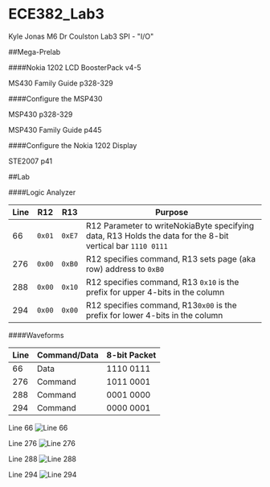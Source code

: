 ECE382_Lab3
===========
Kyle Jonas
M6 Dr Coulston
Lab3 SPI - "I/O"


##Mega-Prelab

####Nokia 1202 LCD BoosterPack v4-5

MS430 Family Guide p328-329

####Configure the MSP430 

MSP430 p328-329

MSP430 Family Guide p445

####Configure the Nokia 1202 Display

STE2007 p41


##Lab

####Logic Analyzer

| Line | R12    | R13    | Purpose                                                                                                    |
|------|--------|--------|------------------------------------------------------------------------------------------------------------|
| 66   | `0x01` | `0xE7` | R12 Parameter to writeNokiaByte specifying data, R13 Holds the data for the 8-bit vertical bar `1110 0111` |
| 276  | `0x00` | `0xB0` | R12 specifies command, R13 sets page (aka row) address to `0xB0`                                           |
| 288  | `0x00` | `0x10` | R12 specifies command, R13 `0x10` is the prefix for upper 4-bits in the column                             |
| 294  | `0x00` | `0x00` | R12 specifies command, R13`0x00` is the prefix for lower 4-bits in the column                               |

####Waveforms

| Line | Command/Data | 8-bit Packet |
|------|--------------|--------------|
| 66   | Data         | 1110 0111    |
| 276  | Command      | 1011 0001    |
| 288  | Command      | 0001 0000    |
| 294  | Command      | 0000 0001    |

Line 66
![Line 66](https://github.com/KyleJonas/ECE382_Lab3/blob/master/Pictures/Line%2066.png?raw=true "Line 66")

Line 276
![Line 276](https://github.com/KyleJonas/ECE382_Lab3/blob/master/Pictures/Line%20276.png?raw=true "Line 276")

Line 288
![Line 288](https://github.com/KyleJonas/ECE382_Lab3/blob/master/Pictures/Line%20288.png?raw=true "Line 288")

Line 294
![Line 294](https://github.com/KyleJonas/ECE382_Lab3/blob/master/Pictures/Line%20294.png?raw=true "Line 294")
